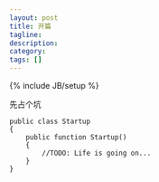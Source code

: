 ```yaml
---
layout: post
title: 开篇
tagline:
description:
category: 
tags: []
---
```

{% include JB/setup %}

先占个坑

    public class Startup
    {
        public function Startup()
        {
            //TODO: Life is going on...
        }
    }